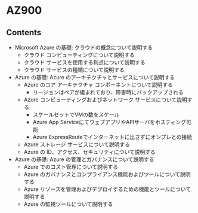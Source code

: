 # AZ900
## Contents
- Microsoft Azure の基礎: クラウドの概念について説明する
  - クラウド コンピューティングについて説明する
  - クラウド サービスを使用する利点について説明する
  - クラウド サービスの種類について説明する
- Azure の基礎: Azure のアーキテクチャとサービスについて説明する
  - Azure のコア アーキテクチャ コンポーネントについて説明する
    - リージョンはペアが組まれており、障害時にバックアップされる
  - Azure コンピューティングおよびネットワーク サービスについて説明する
    - スケールセットでVMの数をスケール
    - Azure App ServiceにてウェブアプリやAPIサーバをホスティング可能
    - Azure ExpressRouteでインターネットに出さずにオンプレとの接続
  - Azure ストレージ サービスについて説明する
  - Azure の ID、アクセス、セキュリティについて説明する
- Azure の基礎: Azure の管理とガバナンスについて説明する
  - Azure でのコスト管理について説明する
  - Azure のガバナンスとコンプライアンス機能およびツールについて説明する
  - Azure リソースを管理およびデプロイするための機能とツールについて説明する
  - Azure の監視ツールについて説明する